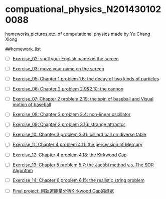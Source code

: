 # compuational_physics_N2014301020088
homeworks,pictures,etc. of computational physics made by Yu Chang Xiong

##homework_list

- [ ] [Exercise_02:
spell your English name on the screen](https://www.zybuluo.com/RobertYulius/note/498106)

- [ ] [Exercise_03:
move your name on the screen](https://www.zybuluo.com/RobertYulius/note/498113)

- [ ] [Exercise_05:
Chapter 1 problem 1.6:
the decay of two kinds of particles](https://www.zybuluo.com/RobertYulius/note/498120)

- [ ] [Exercise_06:
Chapter 2 problem 2.9&2.10:
the cannon](https://www.zybuluo.com/RobertYulius/note/498130)

- [ ] [Exercise_07:
Chapter 2 problem 2.19:
the spin of baseball and Visual motion of baseball](https://www.zybuluo.com/RobertYulius/note/498135)

- [ ] [Exercise_08:
Chapter 3 problem 3.4:
non-linear oscillator](https://www.zybuluo.com/RobertYulius/note/498137)

- [ ] [Exercise_09:
Chapter 3 problem 3.16:
strange attractor](https://www.zybuluo.com/RobertYulius/note/498140)

- [ ] [Exercise_10:
Chapter 3 problem 3.31:
billiard ball on diverse table](https://www.zybuluo.com/RobertYulius/note/498142)

- [ ] [Exercise_11:
Chapter 4 problem 4.11:
the percession of Mercury](https://www.zybuluo.com/RobertYulius/note/498144)

- [ ] [Exercise_12:
Chapter 4 problem 4.18:
the Kirkwood Gap](https://www.zybuluo.com/mdeditor#498185)

- [ ] [Exercise_13:
Chapter 5 problem 5.7:
the Jacobi method v.s. The SOR Algorithm](https://www.zybuluo.com/RobertYulius/note/498187)

- [ ] [Exercise_14:
Chapter 6 problem 6.15:
the realistic string problem](https://www.zybuluo.com/mdeditor#498190)

- [ ] [Final project:
用轨道能量分析Kirkwood Gap的缝宽](https://www.zybuluo.com/RobertYulius/note/498191)
